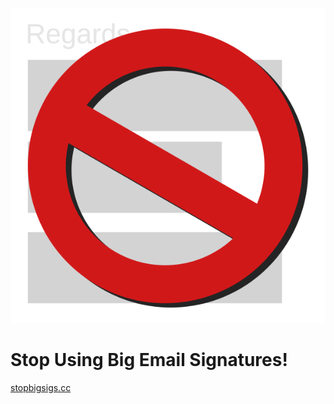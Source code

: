 
![logo-wt.svg](logo-wt.svg)

# Stop Using Big Email Signatures!

[stopbigsigs.cc](https://stopbigsigs.cc)